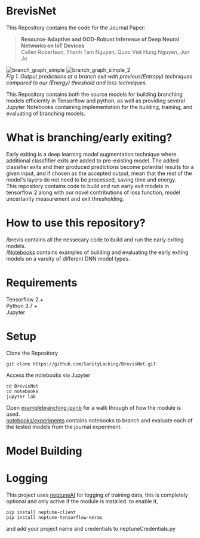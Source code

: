# BrevisNet
This Repository contains the code for the Journal Paper: 
>**Resource-Adaptive and OOD-Robust Inference of Deep Neural Networks on IoT Devices** <br>
>Cailen Robertson, Thanh Tam Nguyen, Quoc Viet Hung Nguyen, Jun Jo

![branch_graph_simple](https://user-images.githubusercontent.com/4435648/184592723-668a24ab-a96e-4b07-8f40-aeb0653dad95.png)
![branch_graph_simple_2](https://user-images.githubusercontent.com/4435648/184592743-75b106f2-4803-4e89-b08d-708cf3f4c7aa.png)<br>
_Fig 1. Output predictions at a branch exit with previous(Entropy) techniques compared to our (Energy) threshold and loss techniques._

This Repository contains both the source models for building branching models efficiently in Tensorflow and python, as well as providing several Jupyter Notebooks containing implementation for the building, training, and evaluating of branching models.

# What is branching/early exiting?

Early exiting is a deep learning model augmentation technique where additional classfifier exits are added to pre-existing model. The added classifier exits and their produced predictions become potential results for a given input, and if chosen as the accepted output, mean that the rest of the model's layers do not need to be processed, saving time and energy.
<br>
This repository contains code to build and run early exit models in tensorflow 2 along with our novel contributions of loss function, model uncertanity measurement and exit thresholding.

# How to use this repository?
/brevis contains all the nessecary code to build and run the early exiting models. <br>
/[Notebooks](https://github.com/SanityLacking/BrevisNet/tree/main/notebooks) contains examples of building and evaluating the early exiting models on a vareity of different DNN model types. <br>

# Requirements
  Tensorflow 2.+ <br>
  Python 3.7 + <br>
  Jupyter <br>

# Setup

Clone the Repository 
```
git clone https://github.com/SanityLacking/BrevisNet.git
```
Access the notebooks via Jupyter
```
cd BrevisNet
cd notebooks
jupyter lab
```
Open [examplebranching.ipynb](https://github.com/SanityLacking/BrevisNet/blob/main/notebooks/Example_branching.ipynb) for a walk through of how the module is used. <br>
[notebooks/experiments](https://github.com/SanityLacking/BrevisNet/tree/main/notebooks/experiments) contains notebooks to branch and evaluate each of the tested models from the journal experiment. <br>

# Model Building



# Logging

This project uses [neptuneAI](https://www.google.com) for logging of training data, this is completely optional and only active if the module is installed.
to enable it, 
```
pip install neptune-client
pip install neptune-tensorflow-keras
```
and add your project name and credentials to neptuneCredentials.py


